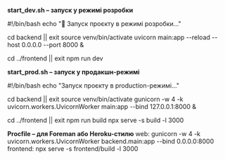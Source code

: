 **start_dev.sh – запуск у режимі розробки**

#!/bin/bash
echo "🔧 Запуск проєкту в режимі розробки..."

cd backend || exit
source venv/bin/activate
uvicorn main:app --reload --host 0.0.0.0 --port 8000 &

cd ../frontend || exit
npm run dev


**start_prod.sh – запуск у продакшн-режимі**

#!/bin/bash
echo "Запуск проєкту в production-режимі..."

cd backend || exit
source venv/bin/activate
gunicorn -w 4 -k uvicorn.workers.UvicornWorker main:app --bind 127.0.0.1:8000 &

cd ../frontend || exit
npm run build
npx serve -s build -l 3000


**Procfile – для Foreman або Heroku-стилю**
web: gunicorn -w 4 -k uvicorn.workers.UvicornWorker backend.main:app --bind 0.0.0.0:8000
frontend: npx serve -s frontend/build -l 3000
